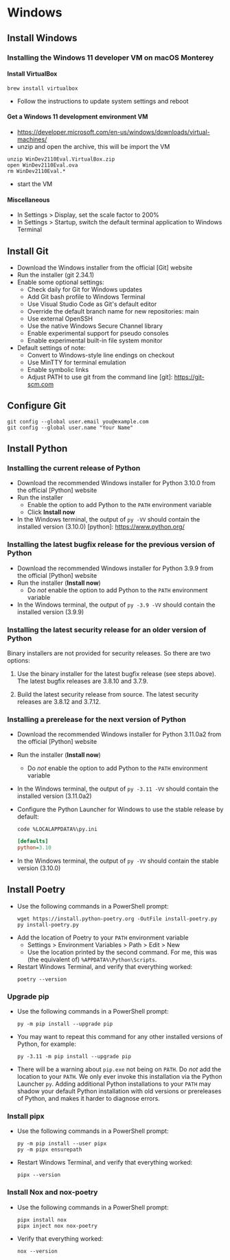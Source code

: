 # Windows

## Install Windows

### Installing the Windows 11 developer VM on macOS Monterey

#### Install VirtualBox
```
brew install virtualbox
```
- Follow the instructions to update system settings and reboot

#### Get a Windows 11 development environment VM
- https://developer.microsoft.com/en-us/windows/downloads/virtual-machines/
- unzip and open the archive, this will be import the VM
```
unzip WinDev2110Eval.VirtualBox.zip
open WinDev2110Eval.ova
rm WinDev2110Eval.*
```
- start the VM

#### Miscellaneous
- In Settings > Display, set the scale factor to 200%
- In Settings > Startup, switch the default terminal application to Windows Terminal

## Install Git
- Download the Windows installer from the official [Git] website
- Run the installer (git 2.34.1)
- Enable some optional settings:
  - Check daily for Git for Windows updates
  - Add Git bash profile to Windows Terminal
  - Use Visual Studio Code as Git's default editor
  - Override the default branch name for new repositories: main
  - Use external OpenSSH
  - Use the native Windows Secure Channel library
  - Enable experimental support for pseudo consoles
  - Enable experimental built-in file system monitor
- Default settings of note:
  - Convert to Windows-style line endings on checkout
  - Use MinTTY for terminal emulation
  - Enable symbolic links
  - Adjust PATH to use git from the command line
[git]: https://git-scm.com

## Configure Git
```
git config --global user.email you@example.com
git config --global user.name "Your Name"
```
## Install Python
### Installing the current release of Python
- Download the recommended Windows installer for Python 3.10.0 from the official [Python] website
- Run the installer
  - Enable the option to add Python to the `PATH` environment variable
  - Click **Install now**
- In the Windows terminal, the output of `py -VV` should contain the installed version (3.10.0)
[python]: https://www.python.org/

### Installing the latest bugfix release for the previous version of Python
- Download the recommended Windows installer for Python 3.9.9 from the official [Python] website
- Run the installer (**Install now**)
  - Do *not* enable the option to add Python to the `PATH` environment variable
- In the Windows terminal, the output of `py -3.9 -VV` should contain the installed version (3.9.9)

### Installing the latest security release for an older version of Python
Binary installers are not provided for security releases. So there are two
options:

1. Use the binary installer for the latest bugfix release (see steps above). The
   latest bugfix releases are 3.8.10 and 3.7.9.

2. Build the latest security release from source. The latest security releases
   are 3.8.12 and 3.7.12.

### Installing a prerelease for the next version of Python
- Download the recommended Windows installer for Python 3.11.0a2 from the official [Python] website
- Run the installer (**Install now**)
  - Do *not* enable the option to add Python to the `PATH` environment variable
- In the Windows terminal, the output of `py -3.11 -VV` should contain the installed version (3.11.0a2)
- Configure the Python Launcher for Windows to use the stable release by default:
  ```
  code %LOCALAPPDATA%\py.ini
  ```

  ```ini
  [defaults]
  python=3.10
  ```
- In the Windows terminal, the output of `py -VV` should contain the stable version (3.10.0)

## Install Poetry
- Use the following commands in a PowerShell prompt:
  ```
  wget https://install.python-poetry.org -OutFile install-poetry.py
  py install-poetry.py
  ```
- Add the location of Poetry to your `PATH` environment variable
  - Settings > Environment Variables > Path > Edit > New
  - Use the location printed by the second command. For me, this was (the
    equivalent of) `%APPDATA%\Python\Scripts`.
- Restart Windows Terminal, and verify that everything worked:
  ```
  poetry --version
  ```

### Upgrade pip
- Use the following commands in a PowerShell prompt:
  ```
  py -m pip install --upgrade pip
  ```
- You may want to repeat this command for any other installed versions of
  Python, for example:
  ```
  py -3.11 -m pip install --upgrade pip
  ```
- There will be a warning about `pip.exe` not being on `PATH`. Do *not* add the
  location to your `PATH`. We only ever invoke this installation via the Python
  Launcher `py`. Adding additional Python installations to your `PATH` may
  shadow your default Python installation with old versions or prereleases of
  Python, and makes it harder to diagnose errors.

### Install pipx
- Use the following commands in a PowerShell prompt:
  ```
  py -m pip install --user pipx
  py -m pipx ensurepath
  ```
- Restart Windows Terminal, and verify that everything worked:
  ```
  pipx --version
  ```

### Install Nox and nox-poetry
- Use the following commands in a PowerShell prompt:
  ```
  pipx install nox
  pipx inject nox nox-poetry
  ```
- Verify that everything worked:
  ```
  nox --version
  ```
